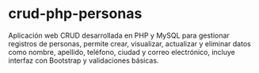 # crud-php-personas
Aplicación web CRUD desarrollada en PHP y MySQL para gestionar registros de personas, permite crear, visualizar, actualizar y eliminar datos como nombre, apellido, teléfono, ciudad y correo electrónico, incluye interfaz con Bootstrap y validaciones básicas.
